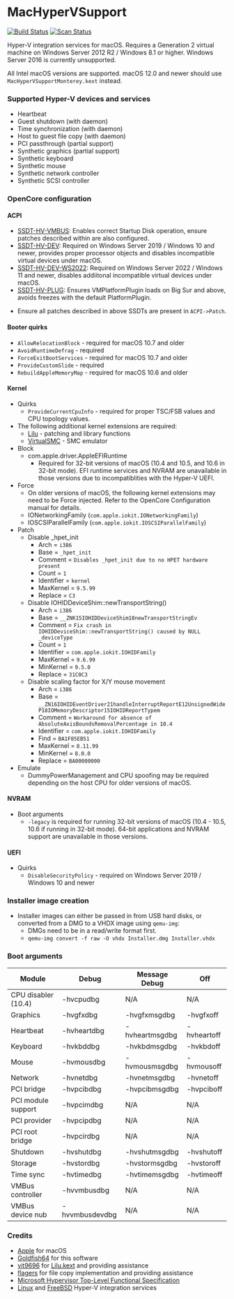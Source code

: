 MacHyperVSupport
================

[![Build Status](https://github.com/acidanthera/MacHyperVSupport/workflows/CI/badge.svg?branch=master)](https://github.com/acidanthera/MacHyperVSupport/actions) [![Scan Status](https://scan.coverity.com/projects/23212/badge.svg?flat=1)](https://scan.coverity.com/projects/23212)

Hyper-V integration services for macOS. Requires a Generation 2 virtual machine on Windows Server 2012 R2 / Windows 8.1 or higher. Windows Server 2016 is currently unsupported.

All Intel macOS versions are supported. macOS 12.0 and newer should use `MacHyperVSupportMonterey.kext` instead.

### Supported Hyper-V devices and services
- Heartbeat
- Guest shutdown (with daemon)
- Time synchronization (with daemon)
- Host to guest file copy (with daemon)
- PCI passthrough (partial support)
- Synthetic graphics (partial support)
- Synthetic keyboard
- Synthetic mouse
- Synthetic network controller
- Synthetic SCSI controller

### OpenCore configuration
#### ACPI
- [SSDT-HV-VMBUS](https://github.com/acidanthera/OpenCorePkg/blob/master/Docs/AcpiSamples/Source/SSDT-HV-VMBUS.dsl): Enables correct Startup Disk operation, ensure patches described within are also configured.
- [SSDT-HV-DEV](https://github.com/acidanthera/OpenCorePkg/blob/master/Docs/AcpiSamples/Source/SSDT-HV-DEV.dsl): Required on Windows Server 2019 / Windows 10 and newer, provides proper processor objects and disables incompatible virtual devices under macOS.
- [SSDT-HV-DEV-WS2022](https://github.com/acidanthera/OpenCorePkg/blob/master/Docs/AcpiSamples/Source/SSDT-HV-DEV-WS2022.dsl): Required on Windows Server 2022 / Windows 11 and newer, disables addiitonal incompatible virtual devices under macOS.
- [SSDT-HV-PLUG](https://github.com/acidanthera/OpenCorePkg/blob/master/Docs/AcpiSamples/Source/SSDT-HV-PLUG.dsl): Ensures VMPlatformPlugin loads on Big Sur and above, avoids freezes with the default PlatformPlugin.
* Ensure all patches described in above SSDTs are present in `ACPI->Patch`.

#### Booter quirks
- `AllowRelocationBlock` - required for macOS 10.7 and older
- `AvoidRuntimeDefrag` - required
- `ForceExitBootServices` - required for macOS 10.7 and older
- `ProvideCustomSlide` - required
- `RebuildAppleMemoryMap` - required for macOS 10.6 and older

#### Kernel
- Quirks
  - `ProvideCurrentCpuInfo` - required for proper TSC/FSB values and CPU topology values.
- The following additional kernel extensions are required:
  - [Lilu](https://github.com/acidanthera/Lilu) - patching and library functions
  - [VirtualSMC](https://github.com/acidanthera/VirtualSMC) - SMC emulator
- Block
  - com.apple.driver.AppleEFIRuntime
    - Required for 32-bit versions of macOS (10.4 and 10.5, and 10.6 in 32-bit mode). EFI runtime services and NVRAM are unavailable in those versions due to incompatiblities with the Hyper-V UEFI.
- Force
  - On older versions of macOS, the following kernel extensions may need to be Force injected. Refer to the OpenCore Configuration manual for details.
  - IONetworkingFamily (`com.apple.iokit.IONetworkingFamily`)
  - IOSCSIParallelFamily (`com.apple.iokit.IOSCSIParallelFamily`)
- Patch
  - Disable _hpet_init
    - Arch = `i386`
    - Base = `_hpet_init`
    - Comment = `Disables _hpet_init due to no HPET hardware present`
    - Count = `1`
    - Identifier = `kernel`
    - MaxKernel = `9.5.99`
    - Replace = `C3`
  - Disable IOHIDDeviceShim::newTransportString()
    - Arch = `i386`
    - Base = `__ZNK15IOHIDDeviceShim18newTransportStringEv`
    - Comment = `Fix crash in IOHIDDeviceShim::newTransportString() caused by NULL _deviceType`
    - Count = `1`
    - Identifier = `com.apple.iokit.IOHIDFamily`
    - MaxKernel = `9.6.99`
    - MinKernel = `9.5.0`
    - Replace = `31C0C3`
  - Disable scaling factor for X/Y mouse movement
    - Arch = `i386`
    - Base = `__ZN16IOHIDEventDriver21handleInterruptReportE12UnsignedWideP18IOMemoryDescriptor15IOHIDReportTypem`
    - Comment = `Workaround for absence of AbsoluteAxisBoundsRemovalPercentage in 10.4`
    - Identifier = `com.apple.iokit.IOHIDFamily`
    - Find = `BA1F85EB51`
    - MaxKernel = `8.11.99`
    - MinKernel = `8.0.0`
    - Replace = `BA00000000`
- Emulate
  - DummyPowerManagement and CPU spoofing may be required depending on the host CPU for older versions of macOS.

#### NVRAM
- Boot arguments
  - `-legacy` is required for running 32-bit versions of macOS (10.4 - 10.5, 10.6 if running in 32-bit mode). 64-bit applications and NVRAM support are unavailable in those versions.

#### UEFI
- Quirks
  - `DisableSecurityPolicy` - required on Windows Server 2019 / Windows 10 and newer

### Installer image creation
- Installer images can either be passed in from USB hard disks, or converted from a DMG to a VHDX image using `qemu-img`:
  - DMGs need to be in a read/write format first.
  - `qemu-img convert -f raw -O vhdx Installer.dmg Installer.vhdx`

### Boot arguments
| Module              | Debug            | Message Debug     | Off               |
|---------------------|------------------|-------------------|-------------------|
| CPU disabler (10.4) | -hvcpudbg        | N/A               | N/A               |
| Graphics            | -hvgfxdbg        | -hvgfxmsgdbg      | -hvgfxoff         |
| Heartbeat           | -hvheartdbg      | -hvheartmsgdbg    | -hvheartoff       |
| Keyboard            | -hvkbddbg        | -hvkbdmsgdbg      | -hvkbdoff         |
| Mouse               | -hvmousdbg       | -hvmousmsgdbg     | -hvmousoff        |
| Network             | -hvnetdbg        | -hvnetmsgdbg      | -hvnetoff         |
| PCI bridge          | -hvpcibdbg       | -hvpcibmsgdbg     | -hvpciboff        |
| PCI module support  | -hvpcimdbg       | N/A               | N/A               |
| PCI provider        | -hvpcipdbg       | N/A               | N/A               |
| PCI root bridge     | -hvpcirdbg       | N/A               | N/A               |
| Shutdown            | -hvshutdbg       | -hvshutmsgdbg     | -hvshutoff        |
| Storage             | -hvstordbg       | -hvstormsgdbg     | -hvstoroff        |
| Time sync           | -hvtimedbg       | -hvtimemsgdbg     | -hvtimeoff        |
| VMBus controller    | -hvvmbusdbg      | N/A               | N/A               |
| VMBus device nub    | -hvvmbusdevdbg   | N/A               | N/A               |

### Credits
- [Apple](https://www.apple.com) for macOS
- [Goldfish64](https://github.com/Goldfish64) for this software
- [vit9696](https://github.com/vit9696) for [Lilu.kext](https://github.com/acidanthera/Lilu) and providing assistance
- [flagers](https://github.com/flagersgit) for file copy implementation and providing assistance
- [Microsoft Hypervisor Top-Level Functional Specification](https://learn.microsoft.com/en-us/virtualization/hyper-v-on-windows/reference/tlfs)
- [Linux](https://github.com/torvalds/linux/tree/master/drivers/hv) and [FreeBSD](https://github.com/freebsd/freebsd-src/tree/main/sys/dev/hyperv) Hyper-V integration services
